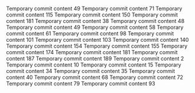 Temporary commit content 49
Temporary commit content 71
Temporary commit content 115
Temporary commit content 150
Temporary commit content 181
Temporary commit content 38
Temporary commit content 48
Temporary commit content 49
Temporary commit content 58
Temporary commit content 61
Temporary commit content 98
Temporary commit content 101
Temporary commit content 103
Temporary commit content 140
Temporary commit content 154
Temporary commit content 155
Temporary commit content 174
Temporary commit content 181
Temporary commit content 187
Temporary commit content 189
Temporary commit content 2
Temporary commit content 10
Temporary commit content 15
Temporary commit content 34
Temporary commit content 35
Temporary commit content 40
Temporary commit content 68
Temporary commit content 72
Temporary commit content 79
Temporary commit content 93
